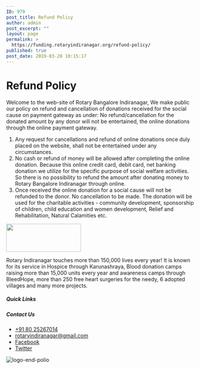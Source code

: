 ```yaml
---
ID: 979
post_title: Refund Policy
author: admin
post_excerpt: ""
layout: page
permalink: >
  https://funding.rotaryindiranagar.org/refund-policy/
published: true
post_date: 2019-03-20 10:15:17
---
```

<h1>Refund Policy</h1>		
		Welcome to the web-site of Rotary Bangalore Indiranagar, We make public our policy on refund and cancellation of donations received for the social cause on payment gateway as under:
No refund/cancellation for the donated amount by any donor will not be entertained, the online donations through the online payment gateway.
<ol type="1">
 	<li>Any request for cancellations and refund of online donations once duly placed on the website, shall not be entertained under any circumstances.</li>
 	<li>No cash or refund of money will be allowed after completing the online donation. Because this online credit card, debit card, net banking donation we utilize for the specific purpose of social welfare activities. So there is no possibility to refund the amount after donating money to Rotary Bangalore Indiranagar through online.</li>
 	<li>Once received the online donation for a social cause will not be refunded to the donor. No cancellation to be made. The donation will be used for the charitable activities - community development, sponsorship of children, child education and women development, Relief and Rehabilitation, Natural Calamities etc.</li>
</ol>		
										<img width="200" height="75" src="https://funding.rotaryindiranagar.org/wp-content/uploads/2019/03/rotary-logo.png" alt="" />											
		<p>Rotary Indiranagar touches more than 150,000 lives every year! It is known for its service in Hospice through Karunashraya, Blood donation camps raising more than 15,000 units every year and awareness camps through BleedHope, more than 250 free heart surgeries for the needy, 6 adopted villages and many more projects.</p>		
			<h5>Quick Links</h5>		
			<h5>Contact Us</h5>		
					<ul>
							<li >
					<a href="tel:+91 80 25267014">						
										+91 80 25267014
											</a>
									</li>
								<li >
					<a href="mailto:rotaryindiranagar@gmail.com">						
										rotaryindiranagar@gmail.com
											</a>
									</li>
								<li >
					<a href="https://www.facebook.com/groups/122507691097136/">						
										Facebook
											</a>
									</li>
								<li >
					<a href="https://twitter.com/RotaryBLR_INgr">						
										Twitter
											</a>
									</li>
						</ul>
										<img src="https://funding.rotaryindiranagar.org/wp-content/uploads/elementor/thumbs/logo-end-polio-o7njmos4v9vv2mchf0tnudurj12sqyznc2hwu8bv5g.png" title="logo-end-polio" alt="logo-end-polio" />